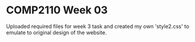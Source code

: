# COMP2110 Week 03

Uploaded required files for week 3 task and created my own 'style2.css' to emulate to original design of the website.

